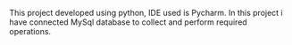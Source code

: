 This project developed using python, IDE used is Pycharm.
In this project i have connected MySql database to collect and perform required operations.
